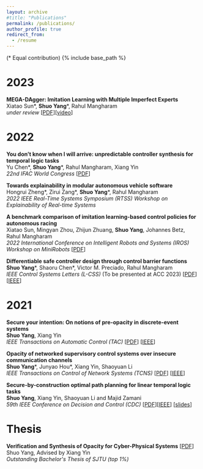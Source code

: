 ```yaml
---
layout: archive
#title: "Publications"
permalink: /publications/
author_profile: true
redirect_from:
  - /resume
---
```

(\* Equal contribution)
{% include base_path %}

2023
======
**MEGA-DAgger: Imitation Learning with Multiple Imperfect Experts**  
Xiatao Sun\*, **Shuo Yang**\*, Rahul Mangharam  
*under review* [[PDF](https://arxiv.org/pdf/2303.00638.pdf)][[video](https://youtu.be/pYQiPSHk6dU)]

2022
======
**You don’t know when I will arrive: unpredictable controller synthesis for temporal logic tasks**  
Yu Chen\*, **Shuo Yang**\*, Rahul Mangharam, Xiang Yin  
*22nd IFAC World Congress* [[PDF](https://arxiv.org/pdf/2211.12803.pdf)]

**Towards explainability in modular autonomous vehicle software**  
Hongrui Zheng\*, Zirui Zang\*, **Shuo Yang**\*, Rahul Mangharam  
*2022 IEEE Real-Time Systems Symposium (RTSS) Workshop on Explainability of Real-time Systems*

**A benchmark comparison of imitation learning-based control policies for autonomous racing**  
Xiatao Sun, Mingyan Zhou, Zhijun Zhuang, **Shuo Yang**, Johannes Betz, Rahul Mangharam  
*2022 International Conference on Intelligent Robots and Systems (IROS) Workshop on MiniRobots* [[PDF](https://arxiv.org/pdf/2209.15073.pdf)]

**Differentiable safe controller design through control barrier functions**  
**Shuo Yang**\*, Shaoru Chen\*, Victor M. Preciado, Rahul Mangharam  
*IEEE Control Systems Letters (L-CSS)* (To be presented at ACC 2023) [[PDF](https://shuoyang2000.github.io/files/LCSS-DiffSafeControl-2022.pdf)] [[IEEE](https://ieeexplore.ieee.org/document/10004041)]

2021
======

**Secure your intention: On notions of pre-opacity in discrete-event systems**  
**Shuo Yang**, Xiang Yin  
*IEEE Transactions on Automatic Control (TAC)* [[PDF](https://shuoyang2000.github.io/files/TAC_Yang.pdf)] [[IEEE](https://ieeexplore.ieee.org/document/9904329)]

**Opacity of networked supervisory control systems over insecure communication channels**  
**Shuo Yang**\*, Junyao Hou\*, Xiang Yin, Shaoyuan Li  
*IEEE Transactions on Control of Network Systems (TCNS)* [[PDF](https://shuoyang2000.github.io/files/TCNS-Yang.pdf)] [[IEEE](https://ieeexplore.ieee.org/document/9317777)]

**Secure-by-construction optimal path planning for linear temporal logic tasks**  
**Shuo Yang**, Xiang Yin, Shaoyuan Li and Majid Zamani  
*59th IEEE Conference on Decision and Control (CDC)* [[PDF](https://shuoyang2000.github.io/files/CDC-Yang.pdf)][[IEEE](https://ieeexplore.ieee.org/document/9304153)] [[slides](https://shuoyang2000.github.io/files/CDC20_slides.pdf)]



Thesis
======

**Verification and Synthesis of Opacity for Cyber-Physical Systems** [[PDF](https://shuoyang2000.github.io/files/thesis.pdf)]  
Shuo Yang, Advised by Xiang Yin  
*Outstanding Bachelor's Thesis of SJTU (top 1%)*


